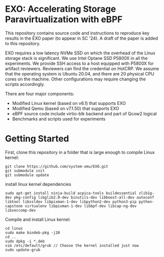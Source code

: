 # EXO: Accelerating Storage Paravirtualization with eBPF

This repository contains source code and instructions to reproduce key results in the EXO paper (to appear in SC '24). A draft of the paper is added to this repository.

EXO requires a low latency NVMe SSD on which the overhead of the Linux storage stack is significant. We use Intel Optane SSD P5800X in all the experiments. We provide SSH access to a host equipped with P5800X for artifact reviewers. Reviewers can find the credential on HotCRP. We assume that the operating system is Ubuntu 20.04, and there are 20 physical CPU cores on the machine. Other configurations may require changing the scripts accordingly.

There are four major components:

* Modified Linux kernel (based on v6.1) that supports EXO
* Modified Qemu (based on v7.1.50) that supports EXO
* eBPF source code include virtio-blk backend and part of Qcow2 logical
* Benchmarks and scripts used for experiments

# Getting Started
First, clone this repository in a folder that is large enough to compile Linux kernel:
```
git clone https://github.com/system-xmu/EXO.git
git submodule init
git submodule update
```
install linux kernel dependencies
```
sudo apt-get install ninja-build acpica-tools buildessential zlib1g-dev pkg-config libglib2.0-dev binutils-dev libboost-all-dev autoconf libtool libssldev libpixman-1-dev libpython2-dev python3-pip python-capstone virtualenv libpixman-1-dev libbpf-dev libcap-ng-dev libseccomp-dev
```
Compile and install Linux kernel:
```
cd linux
sudo make bindeb-pkg -j20
cd ..
sudo dpkg -i *.deb
vim /etc/default/grub // Choose the kernel installed just now
sudo update-grub
```

